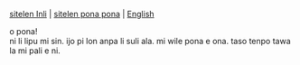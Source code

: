 [sitelen Inli](https://joelthomastr.github.io/tokipona) | <span class="spp"><a href="https://joelthomastr.github.io/tokipona/READMEspp.md">sitelen pona pona</a></span> | [English](https://joelthomastr.github.io/tokipona/READMEen.md)

<div class="spp">o pona!</div>

<div class="spp">ni li lipu mi sin. ijo pi lon anpa li suli ala. mi wile pona e ona. taso tenpo tawa la mi pali e ni.</div>
